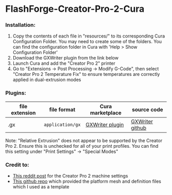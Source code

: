 # FlashForge-Creator-Pro-2-Cura
### Installation:

1. Copy the contents of each file in "resources/" to its corresponding Cura Configuration Folder. You may need to create some of the folders. You can find the configuration folder in Cura with 'Help > Show Configuration Folder'
2. Download the GXWriter plugin from the link below
3. Launch Cura and add the "Creator Pro 2" printer
4. Go to "Extensions -> Post Processing -> Modify G-Code", then select "Creator Pro 2 Temperature Fix" to ensure temperatures are correctly applied in dual-extrusion modes

### Plugins:

| file extension | file format      | Cura marketplace | source code |
| -------------- | ---------------- | ---------------- | ----------- |
| .gx            | `application/gx` | [GXWriter plugin](https://marketplace.ultimaker.com/app/cura/plugins/Ronoaldo/GXWriter) | [GXWriter github](https://github.com/ronoaldo/FlashforgeFinderIntegration/tree/master/plugins/GXWriter) |

Note:
"Relative Extrusion" does not appear to be supported by the Creator Pro 2. Ensure this is unchecked for all of your print profiles. You can find this setting under "Print Settings" -> "Special Modes"

### Credit to:
- [This reddit post](https://www.reddit.com/r/FlashForge/comments/oq4twg/using_cura_with_flashforge_creator_pro_2) for the Creator Pro 2 machine settings
- [This github repo](https://github.com/eugr/Flashforge-for-Cura/tree/master) which provided the platform mesh and definition files which I used as a template
